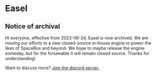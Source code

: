 # Easel

## Notice of archival
Hi everyone, effective from 2023-06-24, Easel is now archived. We are moving our efforts to a new closed-source in-house engine to power the likes of SpaceBox and beyond. We hope to maybe release the engine someday, but for the forseeable it will remain closed source. Thanks for understanding!

Want to discuss more? [Join the discord server.](https://discord.gg/ygUpYkUstz)
